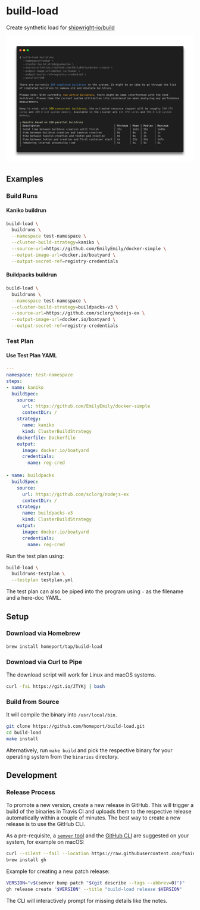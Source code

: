 # build-load

Create synthetic load for [shipwright-io/build](https://github.com/shipwright-io/build)

![build-load](.docs/example-output.png?raw=true "build-load example output")

## Examples

### Build Runs

#### Kaniko buildrun

```sh
build-load \
  buildruns \
  --namespace test-namespace \
  --cluster-build-strategy=kaniko \
  --source-url=https://github.com/EmilyEmily/docker-simple \
  --output-image-url=docker.io/boatyard \
  --output-secret-ref=registry-credentials
```

#### Buildpacks buildrun

```sh
build-load \
  buildruns \
  --namespace test-namespace \
  --cluster-build-strategy=buildpacks-v3 \
  --source-url=https://github.com/sclorg/nodejs-ex \
  --output-image-url=docker.io/boatyard \
  --output-secret-ref=registry-credentials
```

### Test Plan

#### Use Test Plan YAML

```yaml
---
namespace: test-namespace
steps:
- name: kaniko
  buildSpec:
    source:
      url: https://github.com/EmilyEmily/docker-simple
      contextDir: /
    strategy:
      name: kaniko
      kind: ClusterBuildStrategy
    dockerfile: Dockerfile
    output:
      image: docker.io/boatyard
      credentials:
        name: reg-cred

- name: buildpacks
  buildSpec:
    source:
      url: https://github.com/sclorg/nodejs-ex
      contextDir: /
    strategy:
      name: buildpacks-v3
      kind: ClusterBuildStrategy
    output:
      image: docker.io/boatyard
      credentials:
        name: reg-cred
```

Run the test plan using:

```sh
build-load \
  buildruns-testplan \
  --testplan testplan.yml
```

The test plan can also be piped into the program using `-` as the filename and a here-doc YAML.

## Setup

### Download via Homebrew

```sh
brew install homeport/tap/build-load
```

### Download via Curl to Pipe

The download script will work for Linux and macOS systems.

```sh
curl -fsL https://git.io/JTYKj | bash
```

### Build from Source

It will compile the binary into `/usr/local/bin`.

```sh
git clone https://github.com/homeport/build-load.git
cd build-load
make install
```

Alternatively, run `make build` and pick the respective binary for your operating system from the `binaries` directory.

## Development

### Release Process

To promote a new version, create a new release in GitHub. This will trigger a build of the binaries in Travis CI and uploads them to the respective release automatically within a couple of minutes. The best way to create a new release is to use the GitHub CLI.

As a pre-requisite, a [`semver` tool](https://github.com/fsaintjacques/semver-tool) and the [GitHub CLI](https://github.com/cli/cli) are suggested on your system, for example on macOS:

```sh
curl --silent --fail --location https://raw.githubusercontent.com/fsaintjacques/semver-tool/master/src/semver --output /usr/local/bin/semver && chmod a+rx /usr/local/bin/semver
brew install gh
```

Example for creating a new patch release:

```sh
VERSION="v$(semver bump patch "$(git describe --tags --abbrev=0)")"
gh release create "$VERSION" --title "build-load release $VERSION"
```

The CLI will interactively prompt for missing details like the notes.
